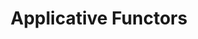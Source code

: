 ---
title: Applicative Functors
url: http://pbrisbin.com/posts/applicative_functors/
type: article
tags:
- applicative functors
doHaskell-type: blog post
dohaskell-year: 2014
---